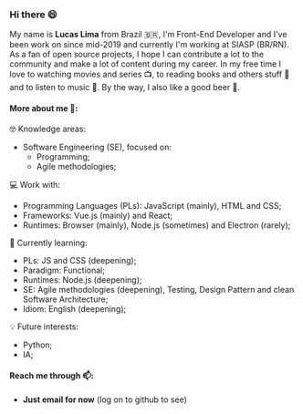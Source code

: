 ### Hi there 😄

My name is **Lucas Lima** from Brazil 🇧🇷, I'm Front-End Developer and I've been work on since mid-2019 and currently I'm working at SIASP (BR/RN). As a fan of open source projects, I hope I can contribute a lot to the community and make a lot of content during my career.
In my free time I love to watching movies and series 📺, to reading books and others stuff 📖 and to listen to music 🎵. By the way, I also like a good beer 🍺.

#### More about me 🧐:

🤓 Knowledge areas:
  - Software Engineering (SE), focused on:
    - Programming;
    - Agile methodologies;

💻 Work with:
  - Programming Languages (PLs): JavaScript (mainly), HTML and CSS;
  - Frameworks: Vue.js (mainly) and React;
  - Runtimes: Browser (mainly), Node.js (sometimes) and Electron (rarely);

🌱 Currently learning:
  - PLs: JS and CSS (deepening);
  - Paradigm: Functional;
  - Runtimes: Node.js (deepening);
  - SE: Agile methodologies (deepening), Testing, Design Pattern and clean Software Architecture;
  - Idiom: English (deepening);

💡 Future interests:
  - Python;
  - IA;

#### Reach me through 📫:

  - **Just email for now** (log on to github to see)

<!--
**LuscaLima/luscalima** is a ✨ _special_ ✨ repository because its `README.md` (this file) appears on your GitHub profile.

Here are some ideas to get you started:

- 🔭 I’m currently working on ...
- 🌱 I’m currently learning ...
- 👯 I’m looking to collaborate on ...
- 🤔 I’m looking for help with ...
- 💬 Ask me about ...
- 📫 How to reach me: ...
- 😄 Pronouns: ...
- ⚡ Fun fact: ...
-->
